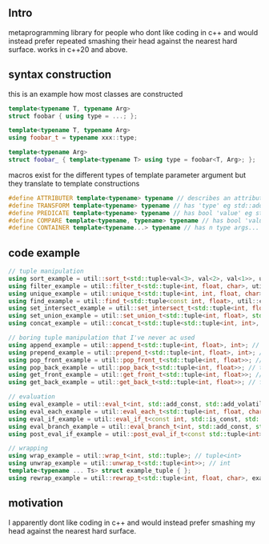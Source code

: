 ## Intro
metaprogramming library for people who dont like coding in c++ and would instead prefer repeated smashing their head against the nearest hard surface. 
works in c++20 and above.

## syntax construction
this is an example how most classes are constructed
```c++
template<typename T, typename Arg>
struct foobar { using type = ...; };

template<typename T, typename Arg>
using foobar_t = typename xxx::type;

template<typename Arg>
struct foobar_ { template<typename T> using type = foobar<T, Arg>; };
```

macros exist for the different types of template parameter argument but they translate to template constructions
```c++
#define ATTRIBUTER template<typename> typename // describes an attribute of a class. eg std::tuple_size
#define TRANSFORM template<typename> typename // has 'type' eg std::add_const
#define PREDICATE template<typename> typename // has bool 'value' eg std::is_const
#define COMPARE template<typename, typename> typename // has bool 'value' eg std::is_same
#define CONTAINER template<typename...> typename // has n type args... eg std::tuple
```

## code example
```c++
// tuple manipulation
using sort_example = util::sort_t<std::tuple<val<3>, val<2>, val<1>>, util::cmp::lt_<>::type>; // std::tuple<val<1>, val<2>, val<3>> 
using filter_example = util::filter_t<std::tuple<int, float, char>, util::cmp::to_<float>::type>; // tuple<float>
using unique_example = util::unique_t<std::tuple<int, int, float, char>>; // tuple<int, float, char>
using find_example = util::find_t<std::tuple<const int, float>, util::cmp::to_<int, util::cmp::is_ignore_const_same>::type>; // const int
using set_intersect_example = util::set_intersect_t<std::tuple<int, float>, std::tuple<float, char>>; // tuple<float>
using set_union_example = util::set_union_t<std::tuple<int, float>, std::tuple<float, char>>; // tuple<int, float, char>
using concat_example = util::concat_t<std::tuple<std::tuple<int, int>, std::tuple<float>>>; // std::tuple<int, int, float>

// boring tuple manipulation that I've never ac used
using append_example = util::append_t<std::tuple<int, float>, int>; // tuple<int, float, int>
using prepend_example = util::prepend_t<std::tuple<int, float>, int>; // tuple<int, int, float>
using pop_front_example = util::pop_front_t<std::tuple<int, float>>; // tuple<float>;
using pop_back_example = util::pop_back_t<std::tuple<int, float>>; // tuple<int>;
using get_front_example = util::get_front_t<std::tuple<int, float>>; // int;
using get_back_example = util::get_back_t<std::tuple<int, float>>; // float;

// evaluation
using eval_example = util::eval_t<int, std::add_const, std::add_volatile>; // const volatile int;
using eval_each_example = util::eval_each_t<std::tuple<int, float, char>, std::add_const>; // tuple<const int, const float const char>
using eval_if_example = util::eval_if_t<const int, std::is_const, std::add_pointer, std::add_volatile>; // const int*
using eval_branch_example = util::eval_branch_t<int, std::add_const, std::add_pointer, std::add_cv>; // tuple<const int, int*, const volatile int>;
using post_eval_if_example = util::post_eval_if_t<const std::tuple<int>, util::unwrap, std::is_const, std::add_const>; // const int

// wrapping
using wrap_example = util::wrap_t<int, std::tuple>; // tuple<int>
using unwrap_example = util::unwrap_t<std::tuple<int>>; // int
template<typename ... Ts> struct example_tuple { };
using rewrap_example = util::rewrap_t<std::tuple<int, float, char>, example_tuple>; // example_tuple<int, float, char>;
```
## motivation
I apparently dont like coding in c++ and would instead prefer smashing my head against the nearest hard surface. 
